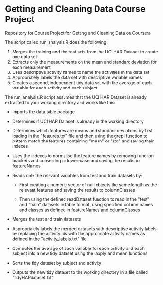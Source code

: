 Getting and Cleaning Data Course Project
========================================

Repository for Course Project for Getting and Cleaning Data on Coursera

The script called run_analysis.R does the following:

1. Merges the training and the test sets from the UCI HAR Dataset to create one data set
2. Extracts only the measurements on the mean and standard deviation for each measurement 
3. Uses descriptive activity names to name the activities in the data set
4. Appropriately labels the data set with descriptive variable names
5. Creates a second, independent tidy data set with the average of each variable for each activity and each subject

The run_analysis.R script assumes that the UCI HAR Dataset is already extracted to your working directory and works like this:

* Imports the data.table package

* Determines if UCI HAR Dataset is already in the working directory

* Determines which features are means and standard deviations by first loading in the "features.txt" file and then using the grepl function to pattern match the features containing "mean" or "std" and saving their indexes

* Uses the indexes to normalise the feature names by removing function brackets and converting to lower-case and saving the results to featureNames

* Reads only the relevant variables from test and train datasets by:

  * First creating a numeric vector of null objects the same length as the relevant features and saving the results to columnClasses

  * Then using the defined readDataset function to read in the "test" and "train" datasets in table format, using specified column names and classes as defined in featureNames and columnClasses

* Merges the test and train datasets

* Appropriately labels the merged datasets with descriptive activity labels by replacing the activity ids with the appropriate activity names as defined in the "activity_labels.txt" file

* Computes the average of each variable for each activity and each subject into a new tidy dataset using the lapply and mean functions

* Sorts the tidy dataset by subject and activity

* Outputs the new tidy dataset to the working directory in a file called "tidyHARdataset.txt"
